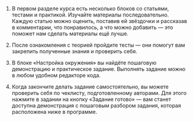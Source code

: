 1. В первом разделе курса есть несколько блоков со статьями, тестами и практикой. Изучайте материалы последовательно.
Каждую статью можно оценить, поставив ей звёздочки и рассказав в комментарии, что понравилось, а что можно добавить — это поможет нам сделать материалы ещё лучше.

2. После ознакомления с теорией пройдите тесты — они помогут вам закрепить полученные знания и проверить себя.

3. В блоке «Настройка окружения» вы найдёте пошаговую демонстрацию и практическое задание. Выполнять задание можно в любом удобном редакторе кода.

4. Когда закончите делать задание самостоятельно, вы можете проверить себя по чеклисту, подготовленному авторами. Для этого нажмите в задании на кнопку «Задание готово» — вам станет доступна демонстрация с пошаговым разбором задания, которая расположена ниже в программе.
